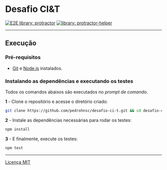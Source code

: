 # Desafio CI&T
[![E2E library: protractor](https://img.shields.io/badge/e2e%20library-protractor-blue)](https://www.npmjs.com/package/protractor)
[![library: protractor-helper](https://img.shields.io/badge/library-protractor--helper-blue.svg)](https://www.npmjs.com/package/protractor-helper)

---

## Execução

### Pré-requisitos

- [Git](https://git-scm.com/download/) e [Node.js](https://nodejs.org/en/download/) instalados.

### Instalando as dependências e executando os testes

Todos os comandos abaixos são executados no _prompt de comando_.

**1** - Clone o repositório e acesse o diretório criado:

```sh
git clone https://github.com/pedrohnsc/desafio-ci-t.git && cd desafio-ci-t
```

**2** - Instale as dependências necessárias para rodar os testes:

```sh
npm install
```

**3** - E finalmente, execute os testes:

```sh
npm test
```
---
[Licença MIT](/LICENSE)